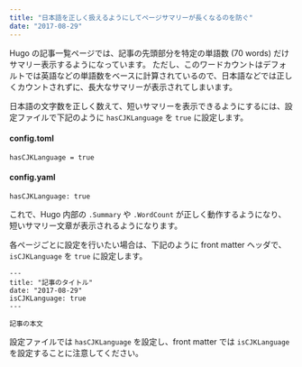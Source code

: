 ```yaml
---
title: "日本語を正しく扱えるようにしてページサマリーが長くなるのを防ぐ"
date: "2017-08-29"
---
```


Hugo の記事一覧ページでは、記事の先頭部分を特定の単語数 (70 words) だけサマリー表示するようになっています。
ただし、このワードカウントはデフォルトでは英語などの単語数をベースに計算されているので、日本語などでは正しくカウントされずに、長大なサマリーが表示されてしまいます。

日本語の文字数を正しく数えて、短いサマリーを表示できるようにするには、設定ファイルで下記のように `hasCJKLanguage` を `true` に設定します。

#### config.toml

~~~
hasCJKLanguage = true
~~~

#### config.yaml

~~~
hasCJKLanguage: true
~~~

これで、Hugo 内部の `.Summary` や `.WordCount` が正しく動作するようになり、短いサマリー文章が表示されるようになります。

各ページごとに設定を行いたい場合は、下記のように front matter ヘッダで、`isCJKLanguage` を `true` に設定します。

~~~
---
title: "記事のタイトル"
date: "2017-08-29"
isCJKLanguage: true
---

記事の本文
~~~

設定ファイルでは `hasCJKLanguage` を設定し、front matter では `isCJKLanguage` を設定することに注意してください。

